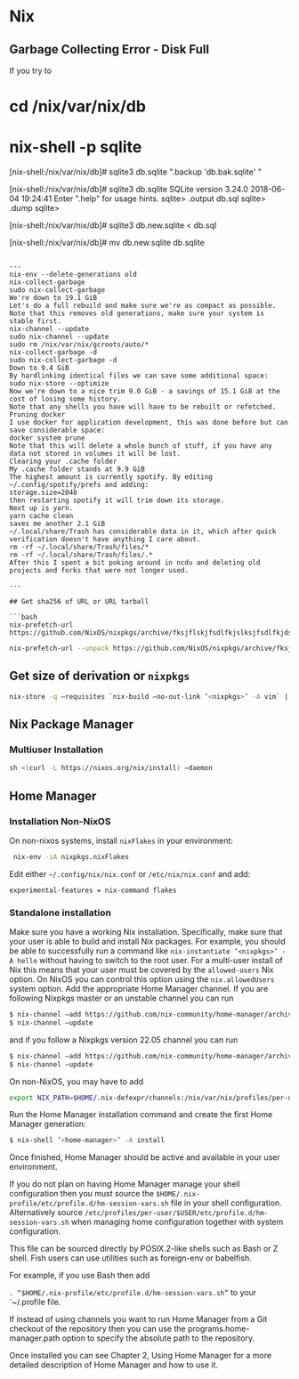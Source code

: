# Nix

## Garbage Collecting Error - Disk Full

If you try to 

# cd /nix/var/nix/db
# nix-shell -p sqlite

[nix-shell:/nix/var/nix/db]# sqlite3 db.sqlite ".backup 'db.bak.sqlite' "

[nix-shell:/nix/var/nix/db]# sqlite3 db.sqlite 
SQLite version 3.24.0 2018-06-04 19:24:41
Enter ".help" for usage hints.
sqlite> .output db.sql
sqlite> .dump
sqlite> 

[nix-shell:/nix/var/nix/db]# sqlite3 db.new.sqlite < db.sql

[nix-shell:/nix/var/nix/db]# mv db.new.sqlite db.sqlite
```

---
nix-env --delete-generations old
nix-collect-garbage
sudo nix-collect-garbage
We're down to 19.1 GiB
Let's do a full rebuild and make sure we're as compact as possible. Note that this removes old generations, make sure your system is stable first.
nix-channel --update
sudo nix-channel --update
sudo rm /nix/var/nix/gcroots/auto/*
nix-collect-garbage -d
sudo nix-collect-garbage -d
Down to 9.4 GiB
By hardlinking identical files we can save some additional space:
sudo nix-store --optimize
Now we're down to a nice trim 9.0 GiB - a savings of 15.1 GiB at the cost of losing some history.
Note that any shells you have will have to be rebuilt or refetched.
Pruning docker
I use docker for application development, this was done before but can save considerable space:
docker system prune
Note that this will delete a whole bunch of stuff, if you have any data not stored in volumes it will be lost.
Clearing your .cache folder
My .cache folder stands at 9.9 GiB
The highest amount is currently spotify. By editing ~/.config/spotify/prefs and adding:
storage.size=2048
then restarting spotify it will trim down its storage.
Next up is yarn.
yarn cache clean
saves me another 2.1 GiB
~/.local/share/Trash has considerable data in it, which after quick verification doesn't have anything I care about.
rm -rf ~/.local/share/Trash/files/*
rm -rf ~/.local/share/Trash/files/.*
After this I spent a bit poking around in ncdu and deleting old projects and forks that were not longer used.

---

## Get sha256 of URL or URL tarball

```bash
nix-prefetch-url https://github.com/NixOS/nixpkgs/archive/fksjflskjfsdlfkjslksjfsdlfkjdsj
```

```bash
nix-prefetch-url --unpack https://github.com/NixOS/nixpkgs/archive/fksjflskjfsdlfkjslksjflfk.tar.gz
```

## Get size of derivation or `nixpkgs`

```bash
nix-store -q —requisites `nix-build —no-out-link ‘<nixpkgs>’ -A vim` | sort -uf | xargs du -ch | tail -1
```

## Nix Package Manager

### Multiuser Installation

```bash
sh <(curl -L https://nixos.org/nix/install) —daemon
```
## Home Manager 

### Installation Non-NixOS

On non-nixos systems, install `nixFlakes` in your environment:

```bash
 nix-env -iA nixpkgs.nixFlakes
```

Edit either `~/.config/nix/nix.conf` or `/etc/nix/nix.conf` and add:

```
experimental-features = nix-command flakes
```

### Standalone installation

Make sure you have a working Nix installation. Specifically, make sure that your user is able to build and install Nix packages. For example, you should be able to successfully run a command like `nix-instantiate ‘<nixpkgs>’ -A hello` without having to switch to the root user. For a multi-user install of Nix this means that your user must be covered by the `allowed-users` Nix option. On NixOS you can control this option using the `nix.allowedUsers` system option.
Add the appropriate Home Manager channel. If you are following Nixpkgs master or an unstable channel you can run

```bash
$ nix-channel —add https://github.com/nix-community/home-manager/archive/master.tar.gz home-manager
$ nix-channel —update
```
and if you follow a Nixpkgs version 22.05 channel you can run

```bash
$ nix-channel —add https://github.com/nix-community/home-manager/archive/release-22.05.tar.gz home-manager
$ nix-channel —update
```
On non-NixOS, you may have to add

```bash
export NIX_PATH=$HOME/.nix-defexpr/channels:/nix/var/nix/profiles/per-user/root/channels${NIX_PATH:+:$NIX_PATH}
```
Run the Home Manager installation command and create the first Home Manager generation:

```bash
$ nix-shell ‘<home-manager>’ -A install
```
Once finished, Home Manager should be active and available in your user environment.

If you do not plan on having Home Manager manage your shell configuration then you must source the 
`$HOME/.nix-profile/etc/profile.d/hm-session-vars.sh`
file in your shell configuration. Alternatively source
`/etc/profiles/per-user/$USER/etc/profile.d/hm-session-vars.sh`
when managing home configuration together with system configuration.

This file can be sourced directly by POSIX.2-like shells such as Bash or Z shell. Fish users can use utilities such as foreign-env or babelfish.

For example, if you use Bash then add

`. “$HOME/.nix-profile/etc/profile.d/hm-session-vars.sh”` to your `~/.profile file.

If instead of using channels you want to run Home Manager from a Git checkout of the repository then you can use the programs.home-manager.path option to specify the absolute path to the repository.

Once installed you can see Chapter 2, Using Home Manager for a more detailed description of Home Manager and how to use it.


